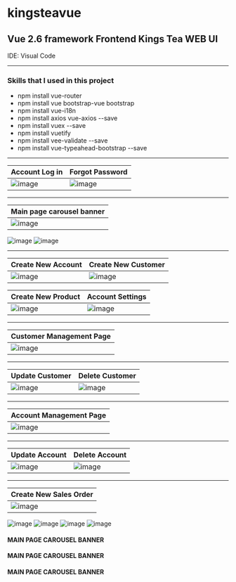 # kingsteavue


<H2> Vue 2.6 framework Frontend Kings Tea WEB UI</H2>
IDE: Visual Code

<HR>

<H3>Skills that I used in this project</H3>
  
- npm install vue-router
- npm install vue bootstrap-vue bootstrap
- npm install vue-i18n
- npm install axios vue-axios --save
- npm install vuex --save
- npm install vuetify
- npm install vee-validate --save
- npm install vue-typeahead-bootstrap --save


<HR>
  
| Account Log in | Forgot Password |
| ------ | ------ |
| ![image](https://user-images.githubusercontent.com/40432032/156097083-4921eb29-69ef-4845-90e4-07db8abc22fe.png) |  ![image](https://user-images.githubusercontent.com/40432032/156097187-5c49d5f7-740b-4b17-b792-0435677b8618.png)  |
  
<HR>
   
| Main page carousel banner |
| ------ |
| ![image](https://user-images.githubusercontent.com/40432032/155998820-0e593591-497c-4b10-8fa8-c49be10a1507.png)
  ![image](https://user-images.githubusercontent.com/40432032/155998974-794ed584-6f45-4e21-ac71-a85826e4a4f4.png)
  ![image](https://user-images.githubusercontent.com/40432032/155999172-4b26b000-cefa-4960-aed1-c865a991a167.png)

<HR>

| Create New Account | Create New Customer |
| ------ | ------ |
| ![image](https://user-images.githubusercontent.com/40432032/156096690-7527f982-b90f-4fcf-9163-42393cbfa16c.png) |  ![image](https://user-images.githubusercontent.com/40432032/156096598-4fdf4827-5605-491f-b65b-10fc81084f8c.png)  |

  

| Create New Product | Account Settings |
| ------ | ------ |
| ![image](https://user-images.githubusercontent.com/40432032/156106392-53704996-1e96-4446-b25d-0c2ff0910829.png) | ![image](https://user-images.githubusercontent.com/40432032/156106336-74fff54f-79ef-470a-8df0-5897f9ee38d3.png) |     
  
<HR>  
 
| Customer Management Page |
| ------ |
| ![image](https://user-images.githubusercontent.com/40432032/155997198-3f22d338-350f-4e52-9eb0-07a3226fe9a5.png) | 

<HR>
   
| Update Customer | Delete Customer |
| ------ | ------ |
| ![image](https://user-images.githubusercontent.com/40432032/155997336-352db9e1-0f32-4a23-af18-8e02d3d18e77.png) |  ![image](https://user-images.githubusercontent.com/40432032/155997500-cc230912-4eb0-4cdf-b95e-c3d88ce6ee16.png)  |

<HR>
  
| Account Management Page |
| ------ |
| ![image](https://user-images.githubusercontent.com/40432032/156098809-a46a969d-6bac-430c-9480-64c69f95789c.png) | 

<HR>
  
| Update Account | Delete Account |
| ------ | ------ |
| ![image](https://user-images.githubusercontent.com/40432032/156098896-5b68bec6-1b0e-445b-8faa-31164d4e90ab.png) |  ![image](https://user-images.githubusercontent.com/40432032/156100863-61a2d594-50da-491f-b2a1-a988d9e32a1e.png)  |

  
<HR>
  
  
| Create New Sales Order |
| ------ |
| ![image](https://user-images.githubusercontent.com/40432032/156107978-a9da5dae-e11c-4925-afe4-72ed71251684.png)
  ![image](https://user-images.githubusercontent.com/40432032/156108023-2353b307-5956-477d-9c21-9ee181c40e7b.png)
  ![image](https://user-images.githubusercontent.com/40432032/156108150-71690594-977b-443d-a921-22bd6c2465ef.png)
  ![image](https://user-images.githubusercontent.com/40432032/156108184-cf90d831-a2f0-4d7e-aab6-c591656f8a3d.png)
  ![image](https://user-images.githubusercontent.com/40432032/156108218-6e24bdcd-45bf-42b5-b630-38644f4f037d.png)


  
  
  
  
<H4>MAIN PAGE CAROUSEL BANNER</H4>
<H4>MAIN PAGE CAROUSEL BANNER</H4>
<H4>MAIN PAGE CAROUSEL BANNER</H4>
